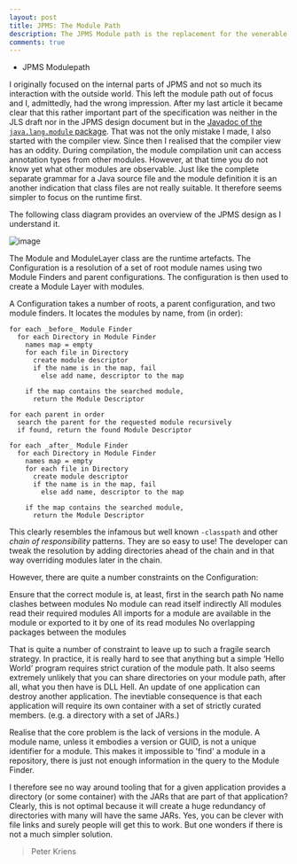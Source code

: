 ```yaml
---
layout: post
title: JPMS: The Module Path
description: The JPMS Module path is the replacement for the venerable -classpath and solve all its problems. However, it uses the same fragile search strategy. Since the members of the module path must obey many constraints, tooling will be a necessity to curate it. This, however, raises the question for much of the complexity in JPMS.
comments: true
---
```


* JPMS Modulepath

I originally focused on the internal parts of JPMS and not so much its interaction with the outside world. This left the module path out of focus and I, admittedly, had the wrong impression. After my last article it became clear that this rather important part of the specification was neither in the JLS draft nor in the JPMS design document but in the [Javadoc of the `java.lang.module` package][1]. That was not the only mistake I made, I also started with the compiler view. Since then I realised that the compiler view has an oddity. During compilation, the module compilation unit can access annotation types from other modules. However, at that time you do not know yet what other modules are observable. Just like the complete separate grammar for a Java source file and the module definition it is an another indication that class files are not really suitable. It therefore seems simpler to focus on the runtime first.

The following class diagram provides an overview of the JPMS design as I understand it. 

![image](https://user-images.githubusercontent.com/200494/27959164-ac65e892-6326-11e7-8a87-4fcd90643633.png)

The Module and ModuleLayer class are the runtime artefacts. The Configuration is a resolution of a set of root module names using two Module Finders and  parent configurations. The configuration is then used to create a Module Layer with modules. 

A Configuration takes a number of roots, a parent configuration, and two module finders. It locates the modules by name, from (in order):

	for each _before_ Module Finder
	  for each Directory in Module Finder
	    names map = empty
	    for each file in Directory
	      create module descriptor
	      if the name is in the map, fail
	        else add name, descriptor to the map
		
	    if the map contains the searched module, 
	      return the Module Descriptor

	for each parent in order
	  search the parent for the requested module recursively
	  if found, return the found Module Descriptor

	for each _after_ Module Finder
	  for each Directory in Module Finder
	    names map = empty
	    for each file in Directory
	      create module descriptor
	      if the name is in the map, fail
	        else add name, descriptor to the map
		
	    if the map contains the searched module, 
	      return the Module Descriptor

This clearly resembles the infamous but well known `-classpath` and other _chain of responsibility_ patterns. They are so easy to use! The developer can tweak the resolution by adding directories ahead of the chain and in that way overriding modules later in the chain. 

However, there are quite a number constraints on the Configuration: 

Ensure that the correct module is, at least, first in the search path
No name clashes between modules
No module can read itself indirectly
All modules read their required modules
All imports for a module are available in the module or exported to it by one of its read modules
No overlapping packages between the modules 

That is quite a number of constraint to leave up to such a fragile search strategy. In practice, it is really hard to see that anything but a simple ‘Hello World’ program requires strict curation of the module path. It also seems extremely unlikely that you can share directories on your module path, after all, what you then have is DLL Hell. An update of one application can destroy another application. The inevtiable consequence is that each application will require its own container with a set of strictly curated members. (e.g. a directory with a set of JARs.) 

Realise that the core problem is the lack of versions in the module. A module name, unless it embodies a version or GUID, is not a unique identifier for a module. This makes it impossible to 'find' a module in a repository, there is just not enough information in the query to the Module Finder.

I therefore see no way around tooling that for a given application provides a directory (or some container) with the JARs that are part of that application? Clearly, this is not optimal because it will create a huge redundancy of directories with many will have the same JARs. Yes, you can be clever with file links and surely people will get this to work. But one wonders if there is not a much simpler solution.

> Peter Kriens

[1]: http://download.java.net/java/jdk9/docs/api/java/lang/module/package-summary.html

